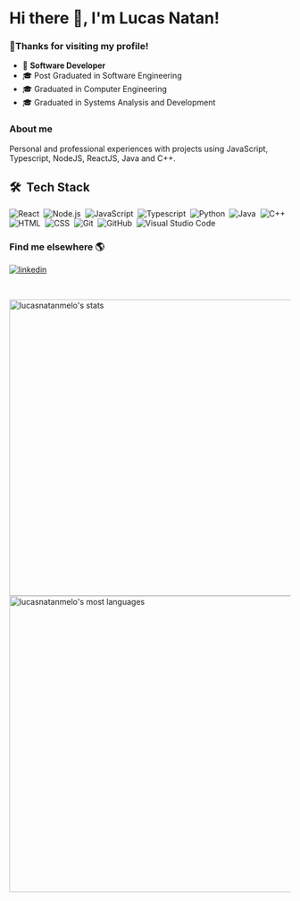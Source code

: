 <h1 align="left">Hi there 👋, I'm Lucas Natan!</h1>

### 🙏Thanks for visiting my profile!

- 🏁 <b>Software Developer</b> 
- 🎓 Post Graduated in Software Engineering
- 🎓 Graduated in Computer Engineering
- 🎓 Graduated in Systems Analysis and Development

### About me

Personal and professional experiences with projects using JavaScript, Typescript, NodeJS, ReactJS, Java and C++.


## 🛠 &nbsp;Tech Stack

![React](https://img.shields.io/badge/-React-05122A?style=for-the-badge&color=282a36&logo=react)&nbsp;
![Node.js](https://img.shields.io/badge/-Node.js-05122A?style=for-the-badge&color=282a36&logo=node.js)&nbsp;
![JavaScript](https://img.shields.io/badge/-JavaScript-05122A?style=for-the-badge&color=282a36&logo=javascript)&nbsp;
![Typescript](https://img.shields.io/badge/-Typescript-05122A?style=for-the-badge&color=282a36&logo=typescript)&nbsp;
![Python](https://img.shields.io/badge/-Python-05122A?style=for-the-badge&color=282a36&logo=python)&nbsp;
![Java](https://img.shields.io/badge/-Java-05122A?style=for-the-badge&color=282a36&logo=Java)&nbsp;
![C++](https://img.shields.io/badge/-c++-05122A?style=for-the-badge&color=282a36&logo=c%2B%2B)&nbsp;
![HTML](https://img.shields.io/badge/-HTML-05122A?style=for-the-badge&color=282a36&logo=HTML5)&nbsp;
![CSS](https://img.shields.io/badge/-CSS-05122A?style=for-the-badge&logo=CSS3&color=282a36&logoColor=1572B6)&nbsp;
![Git](https://img.shields.io/badge/-Git-05122A?style=for-the-badge&color=282a36&logo=git)&nbsp;
![GitHub](https://img.shields.io/badge/-GitHub-05122A?style=for-the-badge&color=282a36&logo=github)&nbsp;
![Visual Studio Code](https://img.shields.io/badge/-Visual%20Studio%20Code-05122A?style=for-the-badge&color=282a36&logo=visual-studio-code&logoColor=007ACC)&nbsp;


### Find me elsewhere  🌎
<p align="left" style="background:none">
  <a href="https://www.linkedin.com/in/lucas-natan-de-almeida-melo/" target="_blank">
    <img align="center" src="https://img.shields.io/badge/-lucasnatanmelo-05122A?style=for-the-badge&logo=linkedin&color=282a36" alt="linkedin"/>
  </a>
</p>

<br/>
<!-- ## ⚙️ &nbsp;GitHub Analytics -->

<p align="left">
  <img width="530em" src="https://github-readme-stats.vercel.app/api?username=lucasnatanmelo&show_icons=true&theme=dark" alt="lucasnatanmelo's stats"/>
  <img width="530em" src="https://github-readme-stats.vercel.app/api/top-langs/?username=lucasnatanmelo&layout=compact&langs_count=7&theme=dark" alt="lucasnatanmelo's most languages"/>
</p>
